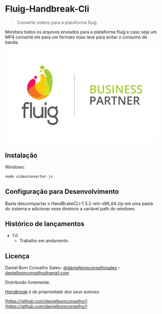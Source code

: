 # Fluig-Handbreak-Cli
> Converte videos para a plataforma fluig.

Monitora todos os arquivos enviados para a plataforma fluig e caso seja um MP4 converte ele para um formato mais leve para evitar o consumo de banda.

![](./fluig-partner.png)

## Instalação

Windows:

```sh
node videoconverter.js
```

## Configuração para Desenvolvimento

Basta descompactar o HandBrakeCLI-1.3.2-win-x86_64.zip em uma pasta do sistema e adicionar esse diretorio a variável path do windows.

## Histórico de lançamentos

* 1.0
    * Trabalho em andamento

## Licença

Daniel Bom Conselho Sales– [@danielbomconselhosales](https://www.instagram.com/bomconselhosales/) – danielbomconselho@gmail.com

Distribuído livremente.

_[Handbreak](https://handbrake.fr/) é de propriedade dos seus autores._


[https://github.com/danielbomconselho/](https://github.com/danielbomconselho/)